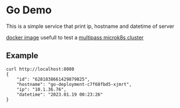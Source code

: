 # Go Demo
This is a simple service that print ip, hostname and datetime of server 

[docker image](https://hub.docker.com/r/manzolo/demo-go) usefull to test a [multipass microk8s cluster](https://github.com/manzolo/multipass-microk8s-cluster-demo.git)

## Example
```
curl http://localhost:8080
{
    "id": "6281838661429879825",
    "hostname": "go-deployment-c7f68fbd5-xjmrt",
    "ip": "10.1.36.76",
    "datetime": "2023.01.19 00:23:26"
}                                              
```